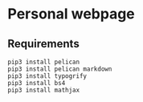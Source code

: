 # Personal webpage

## Requirements

```
pip3 install pelican
pip3 install pelican markdown
pip3 install typogrify
pip3 install bs4
pip3 install mathjax
```
